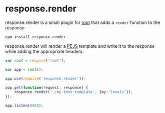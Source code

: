 # response.render

response.render is a small plugin for [root](https://github.com/mafintosh/root) that adds a `render` function to the response

	npm install response.render

response.render will render a [PEJS](https://github.com/gett/pejs) template and write it to the response while adding the appropriate headers.

``` js
var root = require('root');

var app = root();

app.use(require('response.render'));

app.get(function(request, response) {
	response.render('./my-test-template', {my:'locals'});
});

app.listen(8080);
```
